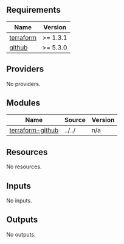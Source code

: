 <!-- BEGIN_TF_DOCS -->
## Requirements

| Name | Version |
|------|---------|
| <a name="requirement_terraform"></a> [terraform](#requirement\_terraform) | >= 1.3.1 |
| <a name="requirement_github"></a> [github](#requirement\_github) | >= 5.3.0 |

## Providers

No providers.

## Modules

| Name | Source | Version |
|------|--------|---------|
| <a name="module_terraform-github"></a> [terraform-github](#module\_terraform-github) | ../../ | n/a |

## Resources

No resources.

## Inputs

No inputs.

## Outputs

No outputs.
<!-- END_TF_DOCS -->
